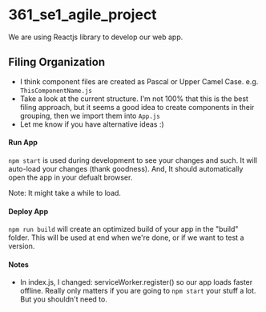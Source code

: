 # 361_se1_agile_project
We are using Reactjs library to develop our web app.

## Filing Organization
- I think component files are created as Pascal or Upper Camel Case. e.g. `ThisComponentName.js`
- Take a look at the current structure. I'm not 100% that this is the best filing approach, but it seems a good idea to create components in their grouping, then we import them into `App.js`
- Let me know if you have alternative ideas :)

#### Run App 
`npm start` is used during development to see your changes and such. It will auto-load your changes (thank goodness). And, It should automatically open the app in your defualt browser. 

Note: It might take a while to load.


#### Deploy App
`npm run build` will create an optimized build of your app in the "build" folder. This will be used at end when we're done, or if we want to test a version.


#### Notes
- In index.js, I changed: serviceWorker.register() so our app loads faster offline. Really only matters if you are going to `npm start` your stuff a lot. But you shouldn't need to.


